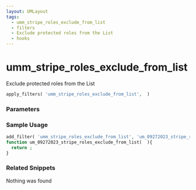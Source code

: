 ```yaml
---
layout: UMLayout
tags: 
  - umm_stripe_roles_exclude_from_list
  - filters
  - Exclude protected roles from the List
  - hooks
---
```

# umm\_stripe\_roles\_exclude\_from\_list
Exclude protected roles from the List
<Badge text="Since 1.0.0" vertical="middle" />
``` php
apply_filters( 'umm_stripe_roles_exclude_from_list',  )
```
<div class='hook-sep'></div>

### Parameters

<div class='hook-sep'></div>



### Sample Usage

``` php
add_filter( 'umm_stripe_roles_exclude_from_list', 'um_09272023_stripe_roles_exclude_from_list ', 10, 0 )
function um_09272023_stripe_roles_exclude_from_list(  ){
  return ;
}
```
<div class='hook-sep'></div>



### Related Snippets

Nothing was found

